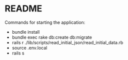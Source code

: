 # README

Commands for starting the application:

* bundle install
* bundle exec rake db:create db:migrate
* rails r ./lib/scripts/read_initial_json/read_initial_data.rb
* source .env.local
* rails s
